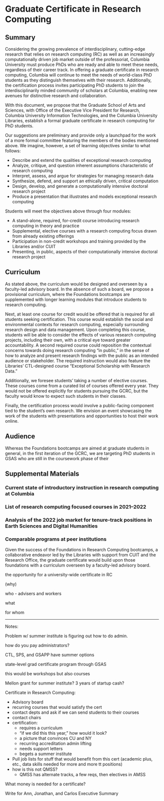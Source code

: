 # Graduate Certificate in Research Computing

## Summary

Considering the growing prevalence of interdisciplinary, cutting-edge research that relies on research computing (RC) as well as an increasingly computationally driven job market outside of the professoriat, Columbia University must produce PhDs who are ready and able to meet these needs, regardless of their career track. In offering a graduate certificate in research computing, Columbia will continue to meet the needs of world-class PhD students as they distinguish themselves with their research. Additionally, the certification process invites participating PhD students to join the interdisciplinarily minded community of scholars at Columbia, enabling new avenues for distinctive research and collaboration.

With this document, we propose that the Graduate School of Arts and Sciences, with Office of the Executive Vice President for Research, Columbia University Information Technologies, and the Columbia University Libraries, establish a formal graduate certificate in research computing for PhD students.

Our suggestions are preliminary and provide only a launchpad for the work of a more formal committee featuring the members of the bodies mentioned above. We imagine, however, a set of learning objectives similar to what follows:

* Describe and extend the qualities of exceptional research computing
* Analyze, critique, and question inherent assumptions characteristic of research computing
* Interpret, assess, and argue for strategies for managing research data
* Synthesize, defend, and support an ethically driven, critical computation
* Design, develop, and generate a computationally intensive doctoral research project
* Produce a presentation that illustrates and models exceptional research computing

Students will meet the objectives above through four modules:

* A stand-alone, required, for-credit course introducing research computing in theory and practice
* Supplemental, elective courses with a research computing focus drawn from already existing offerings
* Participation in non-credit workshops and training provided by the Libraries and/or CUIT
* Presenting, in public, aspects of their computationally intensive doctoral research project



## Curriculum

As stated above, the curriculum would be designed and overseen by a
faculty-led advisory board. In the absence of such a board, we propose a
provisional curriculum, where the Foundations bootcamps are supplemented with
longer learning modules that introduce students to research computing. 

Next, at least one course for credit would be offered that is required for all
students seeking certification. This course would establish the social and
environmental contexts for research computing, especially surrounding research
design and data management. Upon completing this course, students will be able
to consider the effects of various research computing projects, including
their own, with a critical eye toward greater accountability. A second
required course could reposition the contextual concerns towards doing
research computing “in public,” in the sense of how to analyze and present
research findings with the public as an intended audience or stakeholder.
The required instruction would also feature the Libraries’ CTL-designed course
“Exceptional Scholarship with Research Data.”

Additionally, we foresee students’ taking a number of elective courses. These
courses come from a curated list of courses offered every year. They would not
be offered explicitly for students pursuing the GCRC, but the faculty would
know to expect such students in their classes.

Finally, the certification process would involve a public-facing component
tied to the student’s own research. We envision an event showcasing the work
of the students with presentations and opportunities to host their work
online.

## Audience

Whereas the Foundations bootcamps are aimed at graduate students in general,
in the first iteration of the GCRC, we are targeting PhD students in GSAS who
are still in the coursework phase of their 


## Supplemental Materials

### Current state of introductory instruction in research computing at Columbia

### List of research computing focused courses in 2021–2022

### Analysis of the 2022 job market for tenure-track positions in Earth Sciences and Digital Humanities

### Comparable programs at peer institutions

Given the success of the Foundations in Research Computing bootcamps, a collaborative endeavor led by the Libraries with support from CUIT and the Research Office, the graduate certificate would build upon those foundations with a curriculum overseen by a faculty-led advisory board.

the opportunity for a university-wide
certificate in RC 

(why) 

who - advisers and workers

what

for whom


--- 

Notes:

Problem w/ summer institute is figuring out how to do admin.

how do you pay administrators?

CTL, SPS, and GSAPP have summer options

state-level grad certificate program through GSAS

this would be workshops but also courses

Mellon grant for summer institute? 3 years of startup cash?

Certificate in Research Computing:

* Advisory board
* recurring courses that would satisfy the cert
* contact depts and ask if we can send students to their courses
* contact chairs
* certification:
  * requires a curriculum
  * “if we did this this year,” how would it look?
  * a picture that convinces CU and NY
  * recurring accreditation admin lifting
  * needs support letters
  * begets a summer institute
* Pull job lists for stuff that would benefit from this cert (academic plus,
  etc., data skills needed for more and more tt positions)
* how is this not QMSS?
   * QMSS has alternate tracks, a few reqs, then electives in AMSS

What money is needed for a certificate?

Write for Ann, Jonathan, and Carlos
Executive Summary

